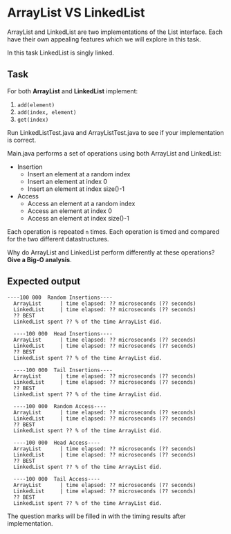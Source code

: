 # ArrayList VS LinkedList

ArrayList and LinkedList are two implementations of the List interface. 
Each have their own appealing features which we will explore in this task.

In this task LinkedList is singly linked.

## Task
For both **ArrayList** and **LinkedList** implement:
1. ``add(element)``
2. ``add(index, element)``
3. ``get(index)``

Run LinkedListTest.java and ArrayListTest.java to see if your implementation is correct.

Main.java performs a set of operations using both ArrayList and LinkedList:
  * Insertion
    - Insert an element at a random index
    - Insert an element at index 0
    - Insert an element at index size()-1
  * Access
    - Access an element at a random index
    - Access an element at index 0
    - Access an element at index size()-1

Each operation is repeated ``n`` times. Each operation is timed and compared for the two different datastructures.

Why do ArrayList and LinkedList perform differently at these operations? **Give a Big-O analysis**.

## Expected output
```
----100 000  Random Insertions----
  ArrayList      | time elapsed: ?? microseconds (?? seconds)
  LinkedList     | time elapsed: ?? microseconds (?? seconds)
  ?? BEST
  LinkedList spent ?? % of the time ArrayList did.

  ----100 000  Head Insertions----
  ArrayList      | time elapsed: ?? microseconds (?? seconds)
  LinkedList     | time elapsed: ?? microseconds (?? seconds)
  ?? BEST
  LinkedList spent ?? % of the time ArrayList did.

  ----100 000  Tail Insertions----
  ArrayList      | time elapsed: ?? microseconds (?? seconds)
  LinkedList     | time elapsed: ?? microseconds (?? seconds)
  ?? BEST
  LinkedList spent ?? % of the time ArrayList did.

  ----100 000  Random Access----
  ArrayList      | time elapsed: ?? microseconds (?? seconds)
  LinkedList     | time elapsed: ?? microseconds (?? seconds)
  ?? BEST
  LinkedList spent ?? % of the time ArrayList did.

  ----100 000  Head Access----
  ArrayList      | time elapsed: ?? microseconds (?? seconds)
  LinkedList     | time elapsed: ?? microseconds (?? seconds)
  ?? BEST
  LinkedList spent ?? % of the time ArrayList did.

  ----100 000  Tail Access----
  ArrayList      | time elapsed: ?? microseconds (?? seconds)
  LinkedList     | time elapsed: ?? microseconds (?? seconds)
  ?? BEST
  LinkedList spent ?? % of the time ArrayList did.
  ```
The question marks will be filled in with the timing results after implementation.
